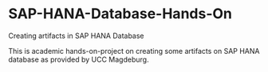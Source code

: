 # SAP-HANA-Database-Hands-On
Creating artifacts in SAP HANA Database

This is academic hands-on-project on creating some artifacts on SAP HANA database as provided by UCC Magdeburg.
